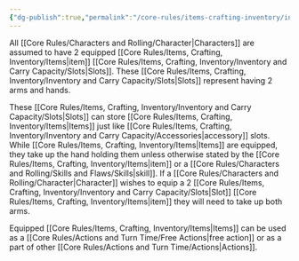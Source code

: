 ```yaml
---
{"dg-publish":true,"permalink":"/core-rules/items-crafting-inventory/inventory-and-carry-capacity/equipped/"}
---
```


All [[Core Rules/Characters and Rolling/Character\|Characters]] are assumed to have 2 equipped [[Core Rules/Items, Crafting, Inventory/Items\|item]] [[Core Rules/Items, Crafting, Inventory/Inventory and Carry Capacity/Slots\|Slots]]. These [[Core Rules/Items, Crafting, Inventory/Inventory and Carry Capacity/Slots\|Slots]] represent having 2 arms and hands.

These [[Core Rules/Items, Crafting, Inventory/Inventory and Carry Capacity/Slots\|Slots]] can store [[Core Rules/Items, Crafting, Inventory/Items\|Items]] just like [[Core Rules/Items, Crafting, Inventory/Inventory and Carry Capacity/Accessories\|accessory]] slots. While [[Core Rules/Items, Crafting, Inventory/Items\|Items]] are equipped, they take up the hand holding them unless otherwise stated by the [[Core Rules/Items, Crafting, Inventory/Items\|item]] or a [[Core Rules/Characters and Rolling/Skills and Flaws/Skills\|skill]]. If a [[Core Rules/Characters and Rolling/Character\|Character]] wishes to equip a 2 [[Core Rules/Items, Crafting, Inventory/Inventory and Carry Capacity/Slots\|Slot]] [[Core Rules/Items, Crafting, Inventory/Items\|item]] they will need to take up both arms.

Equipped [[Core Rules/Items, Crafting, Inventory/Items\|Items]] can be used as a [[Core Rules/Actions and Turn Time/Free Actions\|free action]] or as a part of other [[Core Rules/Actions and Turn Time/Actions\|Actions]].